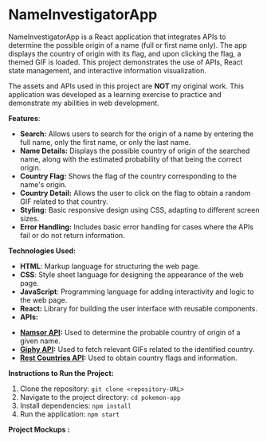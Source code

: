 # NameInvestigatorApp
NameInvestigatorApp is a React application that integrates APIs to determine the possible origin of a name (full or first name only). The app displays the country of origin with its flag, and upon clicking the flag, a themed GIF is loaded. This project demonstrates the use of APIs, React state management, and interactive information visualization.

The assets and APIs used in this project are **NOT** my original work. This application was developed as a learning exercise to practice and demonstrate my abilities in web development.

**Features**:

*   **Search:** Allows users to search for the origin of a name by entering the full name, only the first name, or only the last name.
*   **Name Details:** Displays the possible country of origin of the searched name, along with the estimated probability of that being the correct origin.
*   **Country Flag:** Shows the flag of the country corresponding to the name's origin.
*   **Country Detail:** Allows the user to click on the flag to obtain a random GIF related to that country.
*   **Styling:** Basic responsive design using CSS, adapting to different screen sizes.
*   **Error Handling:** Includes basic error handling for cases where the APIs fail or do not return information.

**Technologies Used:**
- **HTML**: Markup language for structuring the web page.
- **CSS**: Style sheet language for designing the appearance of the web page.
- **JavaScript**: Programming language for adding interactivity and logic to the web page.
- **React:** Library for building the user interface with reusable components.
- **APIs:**
*   **[Namsor API](https://namsor.app/):** Used to determine the probable country of origin of a given name.
*   **[Giphy API](https://developers.giphy.com/docs/):** Used to fetch relevant GIFs related to the identified country.
*   **[Rest Countries API](https://restcountries.com/):** Used to obtain country flags and information.

  
**Instructions to Run the Project:**
1. Clone the repository: `git clone <repository-URL>`
2. Navigate to the project directory: `cd pokemon-app`
3. Install dependencies: `npm install`
4. Run the application: `npm start`


**Project Mockups :**
